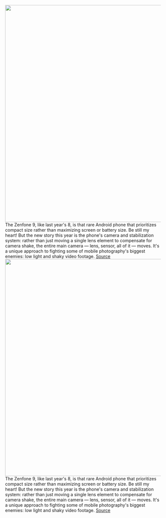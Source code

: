 <img src='https://cdn.vox-cdn.com/thumbor/YWldlofDZalrvJOf0CQ0sbv66FY=/0x0:3000x2000/1200x800/filters:focal(1260x760:1740x1240)/cdn.vox-cdn.com/uploads/chorus_image/image/71182425/zenfone_9__2.0.jpg' width='700px' /><br/>
The Zenfone 9, like last year's 8, is that rare Android phone that prioritizes compact size rather than maximizing screen or battery size. Be still my heart! But the new story this year is the phone's camera and stabilization system: rather than just moving a single lens element to compensate for camera shake, the entire main camera — lens, sensor, all of it — moves. It's a unique approach to fighting some of mobile photography's biggest enemies: low light and shaky video footage.
<a href='https://www.theverge.com/2022/7/28/23280728/asus-zenfone-9-screen-camera-specs-price-ois-gimbal-stabilization-video'> Source <a/><img src='https://cdn.vox-cdn.com/thumbor/YWldlofDZalrvJOf0CQ0sbv66FY=/0x0:3000x2000/1200x800/filters:focal(1260x760:1740x1240)/cdn.vox-cdn.com/uploads/chorus_image/image/71182425/zenfone_9__2.0.jpg' width='700px' /><br/>
The Zenfone 9, like last year's 8, is that rare Android phone that prioritizes compact size rather than maximizing screen or battery size. Be still my heart! But the new story this year is the phone's camera and stabilization system: rather than just moving a single lens element to compensate for camera shake, the entire main camera — lens, sensor, all of it — moves. It's a unique approach to fighting some of mobile photography's biggest enemies: low light and shaky video footage.
<a href='https://www.theverge.com/2022/7/28/23280728/asus-zenfone-9-screen-camera-specs-price-ois-gimbal-stabilization-video'> Source <a/>